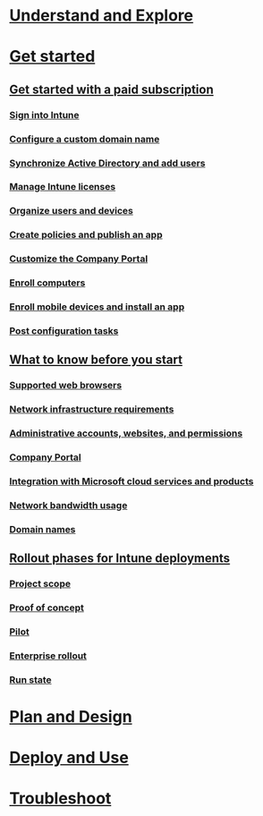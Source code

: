 # [Understand and Explore](/intune/understand/introduction-to-microsoft-intune)

# [Get started](get-started-with-a-paid-subscription-to-microsoft-intune.md)
## [Get started with a paid subscription](get-started-with-a-paid-subscription-to-microsoft-intune.md)
### [Sign into Intune](get-started-with-a-paid-subscription-to-microsoft-intune-step-1.md)
### [Configure a custom domain name](get-started-with-a-paid-subscription-to-microsoft-intune-step-2.md)
### [Synchronize Active Directory and add users](get-started-with-a-paid-subscription-to-microsoft-intune-step-3.md)
### [Manage Intune licenses](get-started-with-a-paid-subscription-to-microsoft-intune-step-4.md)
### [Organize users and devices](get-started-with-a-paid-subscription-to-microsoft-intune-step-5.md)
### [Create policies and publish an app](get-started-with-a-paid-subscription-to-microsoft-intune-step-6.md)
### [Customize the Company Portal](get-started-with-a-paid-subscription-to-microsoft-intune-step-7.md)
### [Enroll computers](get-started-with-a-paid-subscription-to-microsoft-intune-step-8.md)
### [Enroll mobile devices and install an app](get-started-with-a-paid-subscription-to-microsoft-intune-step-9.md)
### [Post configuration tasks](post-configuration-tasks.md)
## [What to know before you start](what-to-know-before-you-start-microsoft-intune.md)
### [Supported web browsers](supported-web-browsers.md)
### [Network infrastructure requirements](network-infrastructure-requirements-for-microsoft-intune.md)
### [Administrative accounts, websites, and permissions](administrative-accounts-websites-perms.md)
### [Company Portal](microsoft-intune-company-portal.md)
### [Integration with Microsoft cloud services and products](integration-with-cloud-services.md)
### [Network bandwidth usage](network-bandwidth-use.md)
### [Domain names](domain-names-for-intune.md)

## [Rollout phases for Intune deployments](rollout-phases-for-microsoft-intune-deployment.md)
### [Project scope](project-scope.md)
### [Proof of concept](proof-of-concept.md)
### [Pilot](pilot.md)
### [Enterprise rollout](enterprise-rollout.md)
### [Run state](run-state.md)


# [Plan and Design](/intune/plandesign/what-to-tell-your-end-users-about-using-microsoft-intune)
# [Deploy and Use](/intune/deployuse/overview-of-device-and-app-lifecycles-in-microsoft-intune)
# [Troubleshoot](/intune/troubleshoot/how-to-get-support-for-microsoft-intune)
